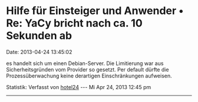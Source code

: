 Hilfe für Einsteiger und Anwender • Re: YaCy bricht nach ca. 10 Sekunden ab
===========================================================================

Date: 2013-04-24 13:45:02

es handelt sich um einen Debian-Server. Die Limitierung war aus
Sicherheitsgründen vom Provider so gesetzt. Per default dürfte die
Prozessüberwachung keine derartigen Einschränkungen aufweisen.

Statistik: Verfasst von
[hotel24](http://forum.yacy-websuche.de/memberlist.php?mode=viewprofile&u=8871)
--- Mi Apr 24, 2013 12:45 pm

------------------------------------------------------------------------

